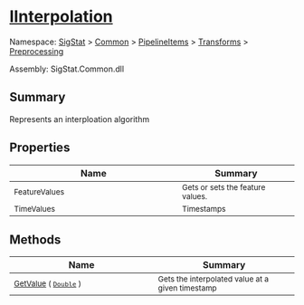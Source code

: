 # [IInterpolation](./IInterpolation.md)

Namespace: [SigStat]() > [Common](./../../../README.md) > [PipelineItems]() > [Transforms]() > [Preprocessing](./README.md)

Assembly: SigStat.Common.dll

## Summary
Represents an interploation algorithm

## Properties

| Name | Summary | 
| --- | --- | 
| <sub>FeatureValues</sub><img style="cursor:not-allowed;" width=200/>| <sub>Gets or sets the feature values.</sub>| <br>
| <sub>TimeValues</sub><img style="cursor:not-allowed;" width=200/>| <sub>Timestamps</sub>| <br>


## Methods

| Name | Summary | 
| --- | --- | 
| <sub>[GetValue](./Methods/IInterpolation-100663762.md) ( [`Double`](https://docs.microsoft.com/en-us/dotnet/api/System.Double) )</sub><img style="cursor:not-allowed;" width=200/>| <sub>Gets the interpolated value at a given timestamp</sub>| <br>



